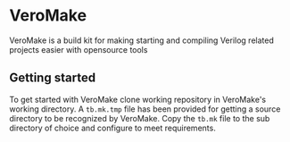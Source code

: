 # VeroMake
VeroMake is a build kit for making starting and compiling Verilog related projects easier with opensource tools

## Getting started

To get started with VeroMake clone working repository in VeroMake's working directory. A `tb.mk.tmp` file has been provided for getting a source directory to be recognized by VeroMake. Copy the `tb.mk` file to the sub directory of choice and configure to meet requirements. 
